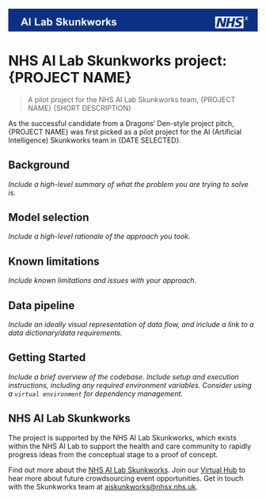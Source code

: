 ![Banner of NHS AI Lab Skunkworks ](docs/banner.png)

# NHS AI Lab Skunkworks project: {PROJECT NAME}

> A pilot project for the NHS AI Lab Skunkworks team, {PROJECT NAME} {SHORT DESCRIPTION}

As the successful candidate from a Dragons’ Den-style project pitch, {PROJECT NAME} was first picked as a pilot project for the AI (Artificial Intelligence) Skunkworks team in {DATE SELECTED}.

## Background

_Include a high-level summary of what the problem you are trying to solve is._

## Model selection

_Include a high-level rationale of the approach you took._

## Known limitations

_Include known limitations and issues with your approach._

## Data pipeline

_Include an ideally visual representation of data flow, and include a link to a data dictionary/data requirements._

## Getting Started

_Include a brief overview of the codebase. Include setup and execution instructions, including any required environment variables. Consider using a `virtual environment` for dependency management._

## NHS AI Lab Skunkworks
The project is supported by the NHS AI Lab Skunkworks, which exists within the NHS AI Lab to support the health and care community to rapidly progress ideas from the conceptual stage to a proof of concept.

Find out more about the [NHS AI Lab Skunkworks](https://www.nhsx.nhs.uk/ai-lab/ai-lab-programmes/skunkworks/).
Join our [Virtual Hub](https://future.nhs.uk/connect.ti/system/text/register) to hear more about future crowdsourcing event opportunities.
Get in touch with the Skunkworks team at [aiskunkworks@nhsx.nhs.uk](aiskunkworks@nhsx.nhs.uk).

